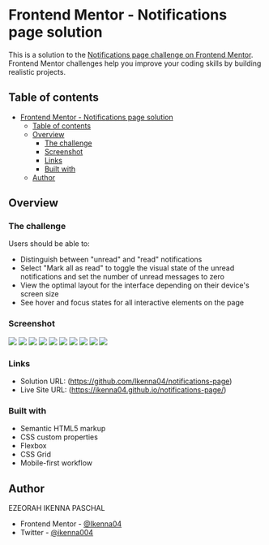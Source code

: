 # Frontend Mentor - Notifications page solution

This is a solution to the
[Notifications page challenge on Frontend Mentor](https://www.frontendmentor.io/challenges/notifications-page-DqK5QAmKbC).
Frontend Mentor challenges help you improve your coding skills by building
realistic projects.

## Table of contents

- [Frontend Mentor - Notifications page solution](#frontend-mentor---notifications-page-solution)
  - [Table of contents](#table-of-contents)
  - [Overview](#overview)
    - [The challenge](#the-challenge)
    - [Screenshot](#screenshot)
    - [Links](#links)
    - [Built with](#built-with)
  - [Author](#author)

## Overview

### The challenge

Users should be able to:

- Distinguish between "unread" and "read" notifications
- Select "Mark all as read" to toggle the visual state of the unread
  notifications and set the number of unread messages to zero
- View the optimal layout for the interface depending on their device's screen
  size
- See hover and focus states for all interactive elements on the page

### Screenshot

![](screen-shots/Screenshot%202024-05-27%20at%2000-37-48%20Notifications%20Page.png)
![](screen-shots/Screenshot%202024-05-27%20at%2000-38-52%20Notifications%20Page.png)
![](screen-shots/Screenshot%202024-05-27%20at%2000-39-02%20Notifications%20Page.png)
![](screen-shots/Screenshot%202024-05-27%20at%2000-39-10%20Notifications%20Page.png)
![](screen-shots/Screenshot%202024-05-27%20at%2000-39-30%20Notifications%20Page.png)
![](screen-shots/Screenshot%202024-05-27%20at%2000-39-41%20Notifications%20Page.png)
![](screen-shots/Screenshot%202024-05-27%20at%2000-40-15%20Notifications%20Page.png)
![](screen-shots/Screenshot%202024-05-27%20at%2000-40-26%20Notifications%20Page.png)
![](screen-shots/Screenshot%202024-05-27%20at%2000-40-32%20Notifications%20Page.png)
![](screen-shots/Screenshot%202024-05-27%20at%2000-40-37%20Notifications%20Page.png)

### Links

- Solution URL: (https://github.com/Ikenna04/notifications-page)
- Live Site URL: (https://ikenna04.github.io/notifications-page/)

### Built with

- Semantic HTML5 markup
- CSS custom properties
- Flexbox
- CSS Grid
- Mobile-first workflow

## Author

EZEORAH IKENNA PASCHAL

<!-- - Website - [Add your name here](https://www.your-site.com) -->

- Frontend Mentor - [@Ikenna04](https://www.frontendmentor.io/profile/Ikenna04)
- Twitter - [@ikenna004](https://www.twitter.com/ikenna004)
